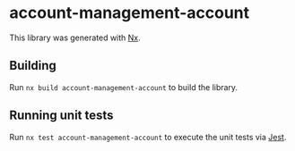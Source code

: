 # account-management-account

This library was generated with [Nx](https://nx.dev).

## Building

Run `nx build account-management-account` to build the library.

## Running unit tests

Run `nx test account-management-account` to execute the unit tests via [Jest](https://jestjs.io).
